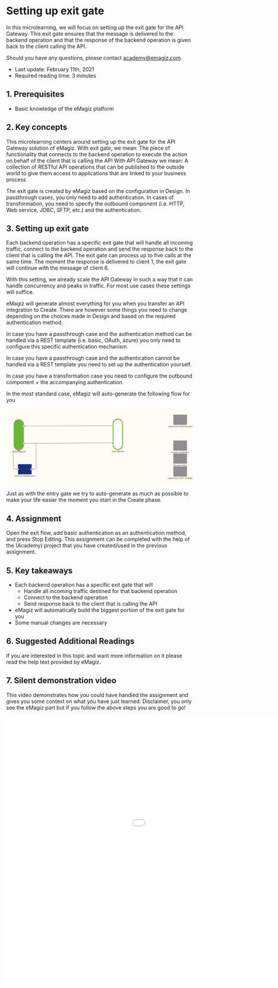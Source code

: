 # Setting up exit gate

In this microlearning, we will focus on setting up the exit gate for the API Gateway.
This exit gate ensures that the message is delivered to the backend operation and that the response of the backend operation is given back to the client calling the API.

Should you have any questions, please contact academy@emagiz.com.

- Last update: February 11th, 2021
- Required reading time: 3 minutes

## 1. Prerequisites
- Basic knowledge of the eMagiz platform

## 2. Key concepts
This microlearning centers around setting up the exit gate for the API Gateway solution of eMagiz.
With exit gate, we mean: The piece of functionality that connects to the backend operation to execute the action on behalf of the client that is calling the API
With API Gateway we mean: A collection of RESTful API operations that can be published to the outside world to give them access to applications that are linked to your business process

The exit gate is created by eMagiz based on the configuration in Design. In passthrough cases, you only need to add authentication.
In cases of transformation, you need to specify the outbound component (i.e. HTTP, Web service, JDBC, SFTP, etc.) and the authentication.

## 3. Setting up exit gate

Each backend operation has a specific exit gate that will handle all incoming traffic, connect to the backend operation and send the response back to the client that is calling the API.
The exit gate can process up to five calls at the same time. The moment the response is delivered to client 1, the exit gate will continue with the message of client 6.

With this setting, we already scale the API Gateway in such a way that it can handle concurrency and peaks in traffic. For most use cases these settings will suffice.

eMagiz will generate almost everything for you when you transfer an API integration to Create. 
There are however some things you need to change depending on the choices made in Design and based on the required authentication method.

In case you have a passthrough case and the authentication method can be handled via a REST template (i.e. basic, OAuth, azure) you only need to configure this specific authentication mechanism.

In case you have a passthrough case and the authentication cannot be handled via a REST template you need to set up the authentication yourself.

In case you have a transformation case you need to configure the outbound component + the accompanying authentication.

In the most standard case, eMagiz will auto-generate the following flow for you

<p align="center"><img src="../../img/microlearning/ml-configure-exit-gate--auto-generated-flow.png"></p>

Just as with the entry gate we try to auto-generate as much as possible to make your life easier the moment you start in the Create phase.

## 4. Assignment

Open the exit flow, add basic authentication as an authentication method, and press Stop Editing.
This assignment can be completed with the help of the (Academy) project that you have created/used in the previous assignment.

## 5. Key takeaways

- Each backend operation has a specific exit gate that will
	- Handle all incoming traffic destined for that backend operation
	- Connect to the backend operation
	- Send response back to the client that is calling the API
- eMagiz will automatically build the biggest portion of the exit gate for you
- Some manual changes are necessary

## 6. Suggested Additional Readings

If you are interested in this topic and want more information on it please read the help text provided by eMagiz.

## 7. Silent demonstration video

This video demonstrates how you could have handled the assignment and gives you some context on what you have just learned. Disclaimer, you only see the eMagiz part but if you follow the above steps you are good to go!

<iframe width="1280" height="720" src="../../vid/microlearning/microlearning-setting-up-exit-gate.mp4" frameborder="0" allow="accelerometer; autoplay; clipboard-write; encrypted-media; gyroscope; picture-in-picture" allowfullscreen></iframe>